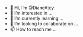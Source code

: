- 👋 Hi, I’m @DianeAtoy
- 👀 I’m interested in ...
- 🌱 I’m currently learning ...
- 💞️ I’m looking to collaborate on ...
- 📫 How to reach me ...

<!---
DianeAtoy/DianeAtoy is a ✨ special ✨ repository because its `README.md` (this file) appears on your GitHub profile.
You can click the Preview link to take a look at your changes.
--->
